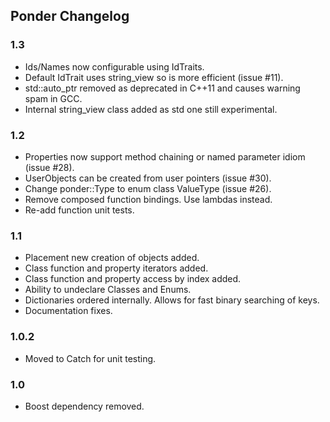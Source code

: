 
Ponder Changelog
----------------

### 1.3

- Ids/Names now configurable using IdTraits.
- Default IdTrait uses string_view so is more efficient (issue #11).
- std::auto_ptr removed as deprecated in C++11 and causes warning spam in GCC.
- Internal string_view class added as std one still experimental.

### 1.2

- Properties now support method chaining or named parameter idiom (issue #28).
- UserObjects can be created from user pointers (issue #30).
- Change ponder::Type to enum class ValueType (issue #26).
- Remove composed function bindings. Use lambdas instead.
- Re-add function unit tests.

### 1.1

- Placement new creation of objects added.
- Class function and property iterators added.
- Class function and property access by index added.
- Ability to undeclare Classes and Enums.
- Dictionaries ordered internally. Allows for fast binary searching of keys.
- Documentation fixes.

### 1.0.2

- Moved to Catch for unit testing. 

### 1.0

- Boost dependency removed.
